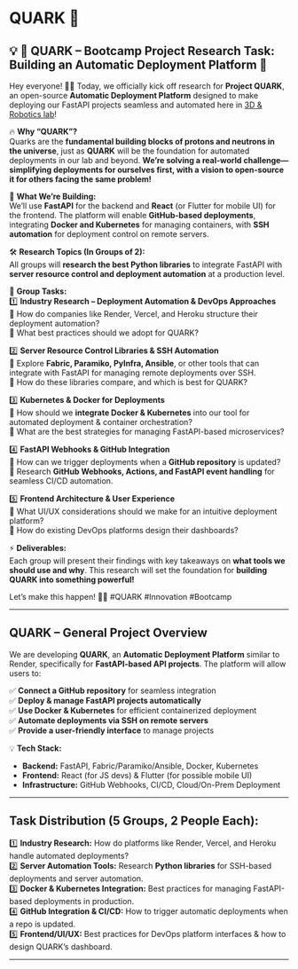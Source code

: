 # QUARK  🐣

## 💡 **🚀 QUARK – Bootcamp Project Research Task: Building an Automatic Deployment Platform** 🚀  

Hey everyone! 👋🏽 Today, we officially kick off research for **Project QUARK**, an open-source **Automatic Deployment Platform** designed to make deploying our FastAPI projects seamless and automated here in [3D & Robotics lab](https://github.com/udsm-3d-robotics-studio)!  

🔥 **Why “QUARK”?**  
Quarks are the **fundamental building blocks of protons and neutrons in the universe**, just as **QUARK** will be the foundation for automated deployments in our lab and beyond. **We’re solving a real-world challenge—simplifying deployments for ourselves first, with a vision to open-source it for others facing the same problem!**  

🚀 **What We’re Building:**  
We’ll use **FastAPI** for the backend and **React** (or Flutter for mobile UI) for the frontend. The platform will enable **GitHub-based deployments**, integrating **Docker and Kubernetes** for managing containers, with **SSH automation** for deployment control on remote servers.  

🛠 **Research Topics (In Groups of 2):**  
All groups will **research the best Python libraries** to integrate FastAPI with **server resource control and deployment automation** at a production level.  

👥 **Group Tasks:**  
1️⃣ **Industry Research – Deployment Automation & DevOps Approaches**  
   🔹 How do companies like Render, Vercel, and Heroku structure their deployment automation?  
   🔹 What best practices should we adopt for QUARK?  

2️⃣ **Server Resource Control Libraries & SSH Automation**  
   🔹 Explore **Fabric, Paramiko, PyInfra, Ansible**, or other tools that can integrate with FastAPI for managing remote deployments over SSH.  
   🔹 How do these libraries compare, and which is best for QUARK?  

3️⃣ **Kubernetes & Docker for Deployments**  
   🔹 How should we **integrate Docker & Kubernetes** into our tool for automated deployment & container orchestration?  
   🔹 What are the best strategies for managing FastAPI-based microservices?  

4️⃣ **FastAPI Webhooks & GitHub Integration**  
   🔹 How can we trigger deployments when a **GitHub repository** is updated?  
   🔹 Research **GitHub Webhooks, Actions, and FastAPI event handling** for seamless CI/CD automation.  

5️⃣ **Frontend Architecture & User Experience**  
   🔹 What UI/UX considerations should we make for an intuitive deployment platform?  
   🔹 How do existing DevOps platforms design their dashboards?  

⚡ **Deliverables:**  
Each group will present their findings with key takeaways on **what tools we should use and why**. This research will set the foundation for **building QUARK into something powerful!**  

Let’s make this happen! 🚀🔥 #QUARK #Innovation #Bootcamp  

---

## **QUARK – General Project Overview**  

We are developing **QUARK**, an **Automatic Deployment Platform** similar to Render, specifically for **FastAPI-based API projects**. The platform will allow users to:  

✅ **Connect a GitHub repository** for seamless integration  
✅ **Deploy & manage FastAPI projects automatically**  
✅ **Use Docker & Kubernetes** for efficient containerized deployment  
✅ **Automate deployments via SSH on remote servers**  
✅ **Provide a user-friendly interface** to manage projects  

💡 **Tech Stack:**  
- **Backend:** FastAPI, Fabric/Paramiko/Ansible, Docker, Kubernetes  
- **Frontend:** React (for JS devs) & Flutter (for possible mobile UI)  
- **Infrastructure:** GitHub Webhooks, CI/CD, Cloud/On-Prem Deployment  

---

## **Task Distribution (5 Groups, 2 People Each):**  
1️⃣ **Industry Research:** How do platforms like Render, Vercel, and Heroku handle automated deployments?  
2️⃣ **Server Automation Tools:** Research **Python libraries** for SSH-based deployments and server automation.  
3️⃣ **Docker & Kubernetes Integration:** Best practices for managing FastAPI-based deployments in production.  
4️⃣ **GitHub Integration & CI/CD:** How to trigger automatic deployments when a repo is updated.  
5️⃣ **Frontend/UI/UX:** Best practices for DevOps platform interfaces & how to design QUARK’s dashboard.  

---
